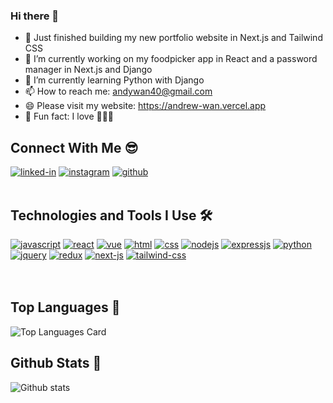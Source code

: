 ### Hi there 👋
- 👀 Just finished building my new portfolio website in Next.js and Tailwind CSS
- 🔭 I’m currently working on my foodpicker app in React and a password manager in Next.js and Django
- 🌱 I’m currently learning Python with Django
- 📫 How to reach me: andywan40@gmail.com
- 😄 Please visit my website: https://andrew-wan.vercel.app
- 🤩 Fun fact: I love 🐶🦔🐢

## Connect With Me 😎
[<img alt="linked-in" src="https://img.shields.io/badge/linkedin-%230077B5.svg?&style=plastic&logo=linkedin&logoColor=white" />](https://www.linkedin.com/in/and-wan)
[<img alt="instagram" src="https://img.shields.io/badge/instagram-%23E4405F.svg?style=plastic&logo=Instagram&logoColor=white" />](https://www.instagram.com/and__wan)
[<img alt="github" src="https://img.shields.io/badge/GitHub-100000?style=plastic&logo=github&logoColor=white" />](https://www.github.com/andywan40)
<br>
<br>

## Technologies and Tools I Use 🛠
[<img alt="javascript" src="https://img.shields.io/badge/javascript-%23323330.svg?style=plastic&logo=Javascript&logoColor=%23F7DF1E" />](https://developer.mozilla.org/en-US/docs/Web/JavaScript)
[<img alt="react" src="https://img.shields.io/badge/react%20-%2320232a.svg?&style=plastic&logo=React&logoColor=%2361DAFB" />](https://reactjs.org/)
[<img alt="vue" src="https://img.shields.io/badge/Vue.js-35495E?style=plastic&logo=Vuedotjs&logoColor=4FC08D" />](https://vuejs.org/)
[<img alt="html" src="https://img.shields.io/badge/HTML5-E34F26?style=plastic&logo=Html5&logoColor=white" />](https://developer.mozilla.org/en-US/docs/Web/HTML)
[<img alt="css" src="https://img.shields.io/badge/css3-%231572B6.svg?style=plastic&logo=Css3&logoColor=white" />](https://developer.mozilla.org/en-US/docs/Web/CSS)
[<img alt="nodejs" src="https://img.shields.io/badge/node.js%20-%2343853D.svg?&style=plastic&logo=node.js&logoColor=white" />](https://nodejs.org/en/)
[<img alt="expressjs" src="https://img.shields.io/badge/express.js-%23404d59.svg?style=plastic&logo=express&logoColor=%2361DAFB" />](https://expressjs.com/)
[<img alt="python" src="https://img.shields.io/badge/python-%2314354C.svg?style=plastic&logo=python&logoColor=white" />](https://www.python.org/)
[<img alt="jquery" src="https://img.shields.io/badge/jquery-%230769AD.svg?style=plastic&logo=jquery&logoColor=white" />](https://jquery.com/)
[<img alt="redux" src="https://img.shields.io/badge/redux-%23593d88.svg?style=plastic&logo=redux&logoColor=white" />](https://redux.js.org/)
[<img alt="next-js" src="https://img.shields.io/badge/next.js-000000?style=plastic&logo=nextdotjs&logoColor=white" />](https://nextjs.org/)
[<img alt="tailwind-css" src="https://img.shields.io/badge/Tailwind_CSS-38B2AC?style=plastic&logo=tailwind-css&logoColor=white" />](https://tailwindcss.com/)
<br>
<br>
<br>

## Top Languages 🚀
![Top Languages Card](https://github-readme-stats.vercel.app/api/top-langs/?username=andywan40&layout=compact)
<br>

## Github Stats 🎈
![Github stats](https://github-readme-stats.vercel.app/api?username=andywan40&theme=highcontrast&show_icons=true&count_private=true)
<br>


<!-- [![Repo name](https://github-readme-stats.vercel.app/api/pin/?username=andywan40&repo=WannaBuy&show_owner=true)](https://github.com/andywan40/WannaBuy)
[![Repo name](https://github-readme-stats.vercel.app/api/pin/?username=andywan40&repo=react-personal-website&show_owner=true)](https://github.com/andywan40/react-personal-website)
[![Repo name](https://github-readme-stats.vercel.app/api/pin/?username=andywan40&repo=react-personal-website-backend&show_owner=true)](https://github.com/andywan40/react-personal-website-backend)
[![Repo name](https://github-readme-stats.vercel.app/api/pin/?username=andywan40&repo=react-foodpicker-app&show_owner=true)](https://github.com/andywan40/react-foodpicker-app)
[![Repo name](https://github-readme-stats.vercel.app/api/pin/?username=andywan40&repo=react-foodpicker-app-backend&show_owner=true)](https://github.com/andywan40/react-foodpicker-app-backend) -->

<!--
**andywan40/andywan40** is a ✨ _special_ ✨ repository because its `README.md` (this file) appears on your GitHub profile.

Here are some ideas to get you started:

- 🔭 I’m currently working on ...
- 🌱 I’m currently learning ...
- 👯 I’m looking to collaborate on ...
- 🤔 I’m looking for help with ...
- 💬 Ask me about ...
- 📫 How to reach me: ...
- 😄 Pronouns: ...
- ⚡ Fun fact: ...
-->
